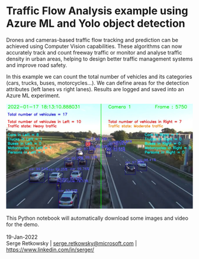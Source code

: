 # Traffic Flow Analysis example using Azure ML and Yolo object detection

Drones and cameras-based traffic flow tracking and prediction can be achieved using Computer Vision capabilities. These algorithms can now accurately track and count freeway traffic or monitor and analyse traffic density in urban areas, helping to design better traffic management systems and improve road safety.

In this example we can count the total number of vehicles and its categories (cars, trucks, buses, motorcycles...). We can define areas for the detection attributes (left lanes vs right lanes). Results are logged and saved into an Azure ML experiment.

<img src = "processed_frame_5750.jpg">
  
This Python notebook will automatically download some images and video for the demo.
<br>
<br>
19-Jan-2022<br>
Serge Retkowsky | serge.retkowsky@microsoft.com | https://www.linkedin.com/in/serger/
